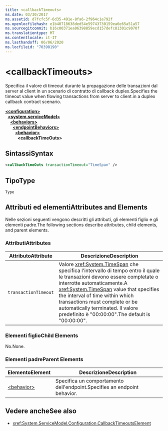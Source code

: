 ```yaml
---
title: <callbackTimeouts>
ms.date: 03/30/2017
ms.assetid: d7fcfc5f-6d35-491e-8fa6-2f964c1e792f
ms.openlocfilehash: e1b40718638ded54e59743730159ea6e65a51a57
ms.sourcegitcommit: b16c00371ea06398859ecd157defc81301c9070f
ms.translationtype: MT
ms.contentlocale: it-IT
ms.lasthandoff: 06/06/2020
ms.locfileid: "70398190"
---
```

# \<callbackTimeouts>
<span data-ttu-id="ccf63-101">Specifica il valore di timeout durante la propagazione delle transazioni dal server al client in un scenario di contratto di callback duplex.</span><span class="sxs-lookup"><span data-stu-id="ccf63-101">Specifies the timeout value when flowing transactions from server to client.in a duplex callback contract scenario.</span></span>  
  
[**\<configuration>**](../configuration-element.md)\
&nbsp;&nbsp;[**\<system.serviceModel>**](system-servicemodel.md)\
&nbsp;&nbsp;&nbsp;&nbsp;[**\<behaviors>**](behaviors.md)\
&nbsp;&nbsp;&nbsp;&nbsp;&nbsp;&nbsp;[**\<endpointBehaviors>**](endpointbehaviors.md)\
&nbsp;&nbsp;&nbsp;&nbsp;&nbsp;&nbsp;&nbsp;&nbsp;[**\<behavior>**](behavior-of-endpointbehaviors.md)\
&nbsp;&nbsp;&nbsp;&nbsp;&nbsp;&nbsp;&nbsp;&nbsp;&nbsp;&nbsp;**\<callbackTimeOuts>**  
  
## <a name="syntax"></a><span data-ttu-id="ccf63-102">Sintassi</span><span class="sxs-lookup"><span data-stu-id="ccf63-102">Syntax</span></span>  
  
```xml  
<callbackTimeOuts transactionTimeout="TimeSpan" />
```  
  
## <a name="type"></a><span data-ttu-id="ccf63-103">Tipo</span><span class="sxs-lookup"><span data-stu-id="ccf63-103">Type</span></span>  
 `Type`  
  
## <a name="attributes-and-elements"></a><span data-ttu-id="ccf63-104">Attributi ed elementi</span><span class="sxs-lookup"><span data-stu-id="ccf63-104">Attributes and Elements</span></span>  
 <span data-ttu-id="ccf63-105">Nelle sezioni seguenti vengono descritti gli attributi, gli elementi figlio e gli elementi padre.</span><span class="sxs-lookup"><span data-stu-id="ccf63-105">The following sections describe attributes, child elements, and parent elements.</span></span>  
  
### <a name="attributes"></a><span data-ttu-id="ccf63-106">Attributi</span><span class="sxs-lookup"><span data-stu-id="ccf63-106">Attributes</span></span>  
  
|<span data-ttu-id="ccf63-107">Attributo</span><span class="sxs-lookup"><span data-stu-id="ccf63-107">Attribute</span></span>|<span data-ttu-id="ccf63-108">Descrizione</span><span class="sxs-lookup"><span data-stu-id="ccf63-108">Description</span></span>|  
|---------------|-----------------|  
|`transactionTimeout`|<span data-ttu-id="ccf63-109">Valore <xref:System.TimeSpan> che specifica l'intervallo di tempo entro il quale le transazioni devono essere completate o interrotte automaticamente.</span><span class="sxs-lookup"><span data-stu-id="ccf63-109">A <xref:System.TimeSpan> value that specifies the interval of time within which transactions must complete or be automatically terminated.</span></span> <span data-ttu-id="ccf63-110">Il valore predefinito è "00:00:00".</span><span class="sxs-lookup"><span data-stu-id="ccf63-110">The default is "00:00:00".</span></span>|  
  
### <a name="child-elements"></a><span data-ttu-id="ccf63-111">Elementi figlio</span><span class="sxs-lookup"><span data-stu-id="ccf63-111">Child Elements</span></span>  
 <span data-ttu-id="ccf63-112">No.</span><span class="sxs-lookup"><span data-stu-id="ccf63-112">None.</span></span>  
  
### <a name="parent-elements"></a><span data-ttu-id="ccf63-113">Elementi padre</span><span class="sxs-lookup"><span data-stu-id="ccf63-113">Parent Elements</span></span>  
  
|<span data-ttu-id="ccf63-114">Elemento</span><span class="sxs-lookup"><span data-stu-id="ccf63-114">Element</span></span>|<span data-ttu-id="ccf63-115">Descrizione</span><span class="sxs-lookup"><span data-stu-id="ccf63-115">Description</span></span>|  
|-------------|-----------------|  
|[\<behavior>](behavior-of-endpointbehaviors.md)|<span data-ttu-id="ccf63-116">Specifica un comportamento dell'endpoint.</span><span class="sxs-lookup"><span data-stu-id="ccf63-116">Specifies an endpoint behavior.</span></span>|  
  
## <a name="see-also"></a><span data-ttu-id="ccf63-117">Vedere anche</span><span class="sxs-lookup"><span data-stu-id="ccf63-117">See also</span></span>

- <xref:System.ServiceModel.Configuration.CallbackTimeoutsElement>
